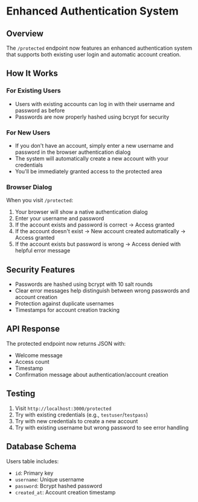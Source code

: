 # Enhanced Authentication System

## Overview
The `/protected` endpoint now features an enhanced authentication system that supports both existing user login and automatic account creation.

## How It Works

### For Existing Users
- Users with existing accounts can log in with their username and password as before
- Passwords are now properly hashed using bcrypt for security

### For New Users
- If you don't have an account, simply enter a new username and password in the browser authentication dialog
- The system will automatically create a new account with your credentials
- You'll be immediately granted access to the protected area

### Browser Dialog
When you visit `/protected`:
1. Your browser will show a native authentication dialog
2. Enter your username and password
3. If the account exists and password is correct → Access granted
4. If the account doesn't exist → New account created automatically → Access granted
5. If the account exists but password is wrong → Access denied with helpful error message

## Security Features
- Passwords are hashed using bcrypt with 10 salt rounds
- Clear error messages help distinguish between wrong passwords and account creation
- Protection against duplicate usernames
- Timestamps for account creation tracking

## API Response
The protected endpoint now returns JSON with:
- Welcome message
- Access count
- Timestamp
- Confirmation message about authentication/account creation

## Testing
1. Visit `http://localhost:3000/protected`
2. Try with existing credentials (e.g., `testuser`/`testpass`)
3. Try with new credentials to create a new account
4. Try with existing username but wrong password to see error handling

## Database Schema
Users table includes:
- `id`: Primary key
- `username`: Unique username
- `password`: Bcrypt hashed password
- `created_at`: Account creation timestamp